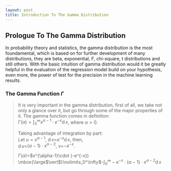 ```yaml
---
layout: post
title: Introduction To The Gamma Distribution
---
```


## Prologue To The Gamma Distribution
<p class="message">
In probability theory and statistics, the gamma distribution is the most foundamental, which is based on for further development of many distributions, they are beta, exponential, F, chi-square, t distributions and still others.
With the basic intuition of gamma distribution would it be greatly helpful in the evaluation of the regression model build on your hypothesis, even more, the power of test for the precision in the machine learning results.   
</p>

### The Gamma Function $\Gamma$
>It is very important in the gamma distribution, first of all, we take not only a glance over it, but go through some of the major properties of it.  The gamma function comes in definition:  
>$\Gamma(\alpha)=\int_0^\infty x^{\alpha-1}\cdot e^{-x}\operatorname dx$, where $\alpha>0$.  
>
>Taking advantage of integration by part:  
>Let $u=x^{\alpha-1}$, $\operatorname dv$=$e^{-x}\operatorname dx$, then,  
>$\operatorname du$=$(\alpha-1)\cdot x^{\alpha-2}$, $v$=$-e^{-x}$.  
>
>$\Gamma(\alpha)$=$x^{\alpha-1}\cdot (-e^{-x}) \mbox{\large$\vert$}\nolimits_0^\infty$-$\int_0^\infty -e^{-x}\cdot (\alpha-1)\cdot x^{\alpha-2}\operatorname dx$  

<!-- Γ -->
<!-- \frac{\Gamma(k + n)}{\Gamma(n)} \frac{1}{r^k}  -->
<!-- \mbox{\large$\vert$}\nolimits_0^\infty -->

<!-- Notes -->
<!-- <font color="OrangeRed">items, verb, to make it the focus</font> -->
<!-- <font color="Red">KKT</font> -->
<!-- <font color="Red">SMO heuristics</font> -->
<!-- <font color="DeepSkyBlue">suggested item, soft item</font> -->
<!-- <font color="RoyalBlue">old alpha</font> -->
<!-- <font color="Green">new alpha</font> -->

<!-- <font color="DeepPink">positive conclusion, finding</font> -->
<!-- <font color="DimGray">negative conclusion, finding</font> -->

<!-- <font color="#00ADAD">policy</font> -->
<!-- <font color="#6100A8">full observable</font> -->
<!-- <font color="#FFAC12">partial observable</font> -->
<!-- <font color="#EB00EB">stochastic</font> -->
<!-- <font color="#8400E6">state transition</font> -->
<!-- <font color="#D600D6">discount factor gamma $\gamma$</font> -->
<!-- <font color="#D600D6">$V(S)$</font> -->
<!-- <font color="#9300FF">immediate reward R(S)</font> -->